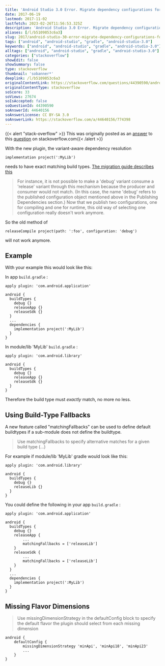 ```yaml
---
title: 'Android Studio 3.0 Error. Migrate dependency configurations for local modules'
date: 2017-06-19
lastmod: 2017-11-02
lastfetch: 2023-02-26T11:56:53.325Z
description: 'Android Studio 3.0 Error. Migrate dependency configurations for local modules'
aliases: [/l/b5109853c6a3]
slug: 2017/android-studio-30-error-migrate-dependency-configurations-for-local-modules
tags: ["android", "android-studio", "gradle", "android-studio-3.0"]
keywords: ["android", "android-studio", "gradle", "android-studio-3.0"]
alltags: ["android", "android-studio", "gradle", "android-studio-3.0"]
categories: ["stackoverflow"]
showEdit: false 
showSummary: false 
type: stackoverflow 
thumbnail: 'sobanner*' 
deeplink: /l/b5109853c6a3
originalContentLink: https://stackoverflow.com/questions/44390590/android-studio-3-0-error-migrate-dependency-configurations-for-local-modules
originalContentType: stackoverflow
soScore: 33
soViews: 27674
soIsAccepted: false
soQuestionId: 44390590
soAnswerId: 44640156
soAnswerLicense: CC BY-SA 3.0
soAnswerLink: https://stackoverflow.com/a/44640156/774398
---
```


{{< alert "stack-overflow" >}} This was originally posted as an [answer](https://stackoverflow.com/a/44640156/774398) to this [question](https://stackoverflow.com/questions/44390590/android-studio-3-0-error-migrate-dependency-configurations-for-local-modules)  on stackoverflow.com{{< /alert >}}

With the new plugin, the variant-aware dependency resolution

```
implementation project(':MyLib')

```

needs to have exact matching build types. [The migration guide describes this](https://developer.android.com/studio/preview/features/new-android-plugin-migration.html#variant_dependencies)

> For instance, it is not possible to make a 'debug' variant consume a 'release' variant through this mechanism because the producer and consumer would not match. (In this case, the name 'debug' refers to the published configuration object mentioned above in the Publishing Dependencies section.) Now that we publish two configurations, one for compiling and one for runtime, this old way of selecting one configuration really doesn't work anymore.

So the old method of

```
releaseCompile project(path: ':foo', configuration: 'debug')

```

will not work anymore.

Example
-------

With your example this would look like this:

In app  `build.gradle` :

```
apply plugin: 'com.android.application'

android {
  buildTypes {
    debug {}
    releaseApp {}
    releaseSdk {}
  }
  ...
  dependencies {
    implementation project(':MyLib')
  }
}

```

In module/lib 'MyLib'  `build.gradle` :

```
apply plugin: 'com.android.library'

android {
  buildTypes {
    debug {}
    releaseApp {}
    releaseSdk {}
  }
}

```

Therefore the build type must _exactly_ match, no more no less.

Using Build-Type Fallbacks
--------------------------

A new feature called "matchingFallbacks" can be used to define default buildtypes if a sub-module does not define the buildtype.

> Use matchingFallbacks to specify alternative matches for a given build type (...)

For example if module/lib 'MyLib' gradle would look like this:

```
apply plugin: 'com.android.library'

android {
  buildTypes {
    debug {}
    releaseLib {}
  }
}

```

You could define the following in your app  `build.gradle` :

```
apply plugin: 'com.android.application'

android {
  buildTypes {
    debug {}
    releaseApp {
        ...
        matchingFallbacks = ['releaseLib']
    }
    releaseSdk {
        ...
        matchingFallbacks = ['releaseLib']
    }
  }
  ...
  dependencies {
    implementation project(':MyLib')
  }
}

```

Missing Flavor Dimensions
-------------------------

> Use missingDimensionStrategy in the defaultConfig block to specify the default flavor the plugin should select from each missing dimension

```
android {
    defaultConfig {
        missingDimensionStrategy 'minApi', 'minApi18', 'minApi23'
        ...
    }
}

```